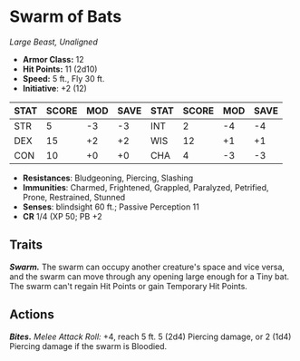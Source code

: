# Swarm of Bats

*Large Beast, Unaligned*

- **Armor Class:** 12
- **Hit Points:** 11 (2d10)
- **Speed:** 5 ft., Fly 30 ft.
- **Initiative**: +2 (12)

|STAT|SCORE|MOD|SAVE|STAT|SCORE|MOD|SAVE|
| --- | --- | --- | ---- |---| --- | --- | ---- |
| STR | 5 | -3 | -3 | INT | 2 | -4 | -4 |
| DEX | 15 | +2 | +2 | WIS | 12 | +1 | +1 |
| CON | 10 | +0 | +0 | CHA | 4 | -3 | -3 |

- **Resistances**: Bludgeoning, Piercing, Slashing
- **Immunities**: Charmed, Frightened, Grappled, Paralyzed, Petrified, Prone, Restrained, Stunned
- **Senses**: blindsight 60 ft.; Passive Perception 11
- **CR** 1/4 (XP 50; PB +2

## Traits

***Swarm.*** The swarm can occupy another creature's space and vice versa, and the swarm can move through any opening large enough for a Tiny bat. The swarm can't regain Hit Points or gain Temporary Hit Points.


## Actions

***Bites.*** *Melee Attack Roll:* +4, reach 5 ft. 5 (2d4) Piercing damage, or 2 (1d4) Piercing damage if the swarm is Bloodied.


